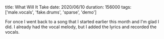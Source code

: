 title: What Will It Take
date: 2020/06/10
duration: 156000
tags: ['male.vocals', 'fake.drums', 'sparse', 'demo']

For once I went back to a song that I started earlier this month and I'm glad I did. I already had the vocal melody, but I added the lyrics and recorded the vocals.
